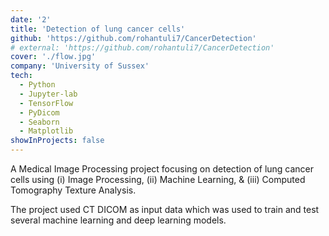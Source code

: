 ```yaml
---
date: '2'
title: 'Detection of lung cancer cells'
github: 'https://github.com/rohantuli7/CancerDetection'
# external: 'https://github.com/rohantuli7/CancerDetection'
cover: './flow.jpg'
company: 'University of Sussex'
tech:
  - Python
  - Jupyter-lab
  - TensorFlow
  - PyDicom
  - Seaborn
  - Matplotlib
showInProjects: false
---
```


A Medical Image Processing project focusing on detection of lung cancer cells using (i) Image Processing, (ii) Machine Learning, & (iii) Computed Tomography Texture Analysis.

The project used CT DICOM as input data which was used to train and test several machine learning and deep learning models.